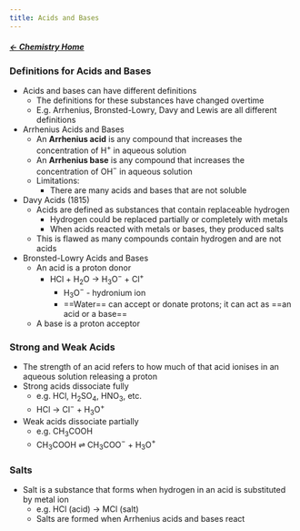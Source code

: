 ```yaml
---
title: Acids and Bases
---
```


##### [← Chemistry Home](Chemistry%20Home%20-%20Year%2011)

### Definitions for Acids and Bases
- Acids and bases can have different definitions
	- The definitions for these substances have changed overtime
	- E.g. Arrhenius, Bronsted-Lowry, Davy and Lewis are all different definitions
- Arrhenius Acids and Bases
	- An **Arrhenius acid** is any compound that increases the concentration of H$^+$ in aqueous solution
	- An **Arrhenius base** is any compound that increases the concentration of OH$^-$ in aqueous solution
	- Limitations:
		- There are many acids and bases that are not soluble
- Davy Acids (1815)
	- Acids are defined as substances that contain replaceable hydrogen
		- Hydrogen could be replaced partially or completely with metals
		- When acids reacted with metals or bases, they produced salts
	- This is flawed as many compounds contain hydrogen and are not acids
- Bronsted-Lowry Acids and Bases
	- An acid is a proton donor
		- HCl + H$_2$O → H$_3$O$^-$ + Cl$^+$
			- H$_3$O$^-$ - hydronium ion
			- ==Water== can accept or donate protons; it can act as ==an acid or a base==
	- A base is a proton acceptor

### Strong and Weak Acids
- The strength of an acid refers to how much of that acid ionises in an aqueous solution releasing a proton
- Strong acids dissociate fully
	- e.g. HCl, H$_2$SO$_4$, HNO$_3$, etc.
	- HCl → Cl$^-$ + H$_3$O$^+$
- Weak acids dissociate partially
	- e.g. CH$_3$COOH
	- CH$_3$COOH $\rightleftharpoons$ CH$_3$COO$^-$ + H$_3$O$^+$

### Salts
- Salt is a substance that forms when hydrogen in an acid is substituted by metal ion
	- e.g. HCl (acid) → MCl (salt)
	- Salts are formed when Arrhenius acids and bases react